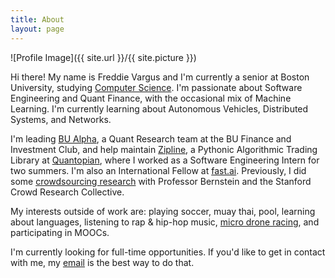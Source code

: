 ```yaml
---
title: About
layout: page
---
```

![Profile Image]({{ site.url }}/{{ site.picture }})

<p>
Hi there! My name is Freddie Vargus and I'm currently a senior at Boston University, studying <a href="http://www.bu.edu/cs/undergraduate/">Computer Science</a>. I'm passionate about Software Engineering and Quant Finance, with the occasional mix of Machine Learning. I'm currently learning about Autonomous Vehicles, Distributed Systems, and Networks.
</p>
<p>
I'm leading <a href="https://github.com/bualpha">BU Alpha</a>, a Quant Research team at the BU Finance and Investment Club, and help maintain <a href="https://github.com/quantopian/zipline">Zipline</a>, a Pythonic Algorithmic Trading Library at <a href="https://www.quantopian.com">Quantopian</a>, where I worked as a Software Engineering Intern for two summers. I'm also an International Fellow at <a href="http://course.fast.ai/">fast.ai</a>. Previously, I did some <a href="http://hci.stanford.edu/publications/2017/crowdguilds/guilds.pdf">crowdsourcing research</a> with Professor Bernstein and the Stanford Crowd Research Collective.
</p>
<p>
My interests outside of work are: playing soccer, muay thai, pool, learning about languages, listening to rap & hip-hop music, <a href="http://www.bostondrone.racing/">micro drone racing</a>, and participating in MOOCs.
</p>

<p>
I'm currently looking for full-time opportunities. If you'd like to get in contact with me, my <a href="mailto:fvargus4@bu.edu">email</a> is the best way to do that.
</p>
